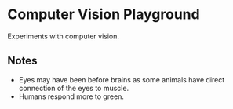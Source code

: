 # Computer Vision Playground

Experiments with computer vision.

## Notes

- Eyes may have been before brains as some animals have direct connection of the eyes to muscle.
- Humans respond more to green.
